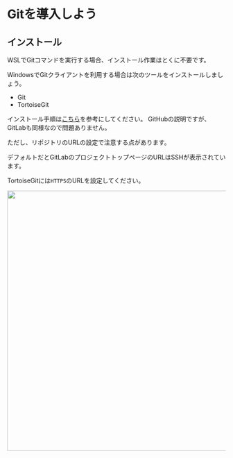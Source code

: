 # Gitを導入しよう

## インストール

WSLでGitコマンドを実行する場合、インストール作業はとくに不要です。

WindowsでGitクライアントを利用する場合は次のツールをインストールしましょう。
* Git
* TortoiseGit

インストール手順は[こちら](https://qiita.com/SkyLaptor/items/6347f38c8c010f4d5bd2)を参考にしてください。
GitHubの説明ですが、GitLabも同様なので問題ありません。

ただし、リポジトリのURLの設定で注意する点があります。

デフォルトだとGitLabのプロジェクトトップページのURLはSSHが表示されています。

TortoiseGitには`HTTPS`のURLを設定してください。

<div align="center">
<img src="/uploads/507a2de2672c0b6ba9ffa5626bbb4c9c/image.png" width="600">
</div>
